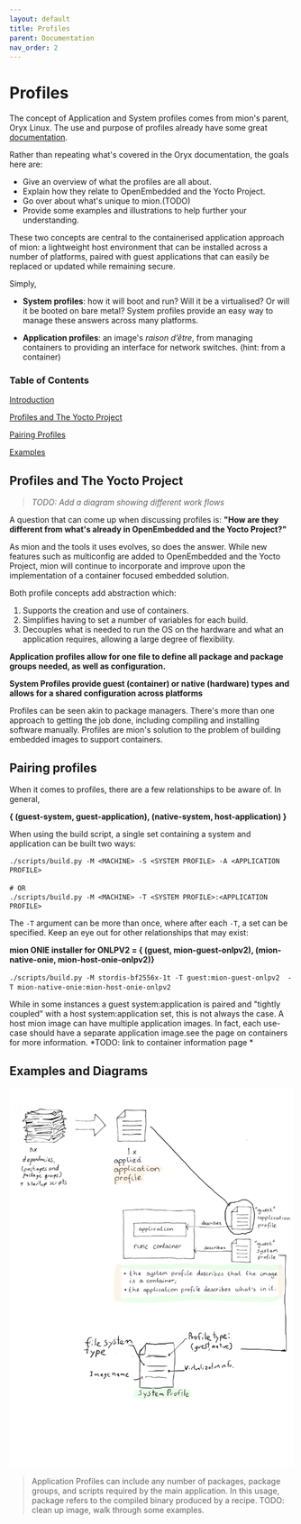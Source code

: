 ```yaml
---
layout: default
title: Profiles
parent: Documentation
nav_order: 2
---
```


# Profiles
The concept of Application and System profiles comes from mion's parent, 
Oryx Linux. The use and purpose of profiles already have some great 
[documentation](https://oryx.readthedocs.io/en/latest/building-images.html#).

Rather than repeating what's covered in the Oryx documentation, 
the goals here are:

* Give an overview of what the profiles are all about.
* Explain how they relate to OpenEmbedded and the Yocto Project.
* Go over about what's unique to mion.(TODO)
* Provide some examples and illustrations to help further your understanding.

These two concepts are central to the containerised application approach of
mion: a lightweight host environment that can be installed across a number
of platforms, paired with guest applications that can easily be replaced or
updated while remaining secure.

Simply,

* **System profiles**: how it will boot and run? Will it be a virtualised? Or
  will it be booted on bare metal? System profiles provide an easy way to manage
  these answers across many platforms.

* **Application profiles**: an image's *raison d’être*, from managing containers
  to providing an interface for network switches. (hint: from a container)  

### Table of Contents
[Introduction](#mion-application-and-system-profiles)

[Profiles and The Yocto Project](#profiles-and-the-yocto-project)

[Pairing Profiles](#pairing-profiles)

[Examples](#examples)

## Profiles and The Yocto Project

> *TODO: Add a diagram showing different work flows*

A question that can come up when discussing profiles is: **"How are they
different from what's already in OpenEmbedded and the Yocto Project?"**

As mion and the tools it uses evolves, so does the answer. 
While new features such as multiconfig are added to OpenEmbedded and the Yocto 
Project, mion will continue to incorporate and improve upon the implementation 
of a container focused embedded solution. 
 
Both profile concepts add abstraction which:
1. Supports the creation and use of containers.
2. Simplifies having to set a number of variables for each build.
3. Decouples what is needed to run the OS on the hardware and what an
   application requires, allowing a large degree of flexibility.


**Application profiles allow for one file to define all package and package
groups needed, as well as configuration.**

**System Profiles provide guest (container) or native (hardware) types and 
allows for a shared configuration across platforms**

Profiles can be seen akin to package managers. There's more than one approach
to getting the job done, including compiling and installing software manually.
Profiles are mion's solution to the problem of building embedded images to 
support containers.

## Pairing profiles
When it comes to profiles, there are a few relationships to be aware of.
In general,

**{  (guest-system, guest-application), (native-system, host-application) }**


When using the build script, a single set containing a system and application
can be built two ways:

```shell
./scripts/build.py -M <MACHINE> -S <SYSTEM PROFILE> -A <APPLICATION PROFILE>

# OR
./scripts/build.py -M <MACHINE> -T <SYSTEM PROFILE>:<APPLICATION PROFILE>
```
The `-T` argument can be more than once, where after each `-T`, a set can be
specified.
Keep an eye out for other relationships that may exist:

**mion ONIE installer for ONLPV2  = { (guest, mion-guest-onlpv2),
                                   (mion-native-onie, mion-host-onie-onlpv2)}**

`./scripts/build.py -M stordis-bf2556x-1t -T guest:mion-guest-onlpv2 
  -T mion-native-onie:mion-host-onie-onlpv2`

While in some instances a guest system:application is paired and
"tightly coupled" with a host system:application set, this is not always the
case. A host mion image can have multiple application images. In fact, each
use-case should have a separate application image.see  the page on containers
for more information. *TODO: link to container information page *

## Examples and Diagrams

![diagram of a container guest image](../../images/guest.png)
> Application Profiles can include any number of packages, package groups, 
and scripts required by the main application. In this usage, package refers to 
the compiled binary produced by a recipe.
TODO: clean up image, walk through some examples. 
